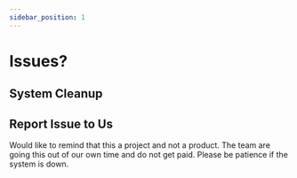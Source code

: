 ```yaml
---
sidebar_position: 1
---
```


# Issues?

## System Cleanup

## Report Issue to Us

Would like to remind that this a project and not a product. The team are going this out of our own time and do not get paid. Please be patience if the system is down.
